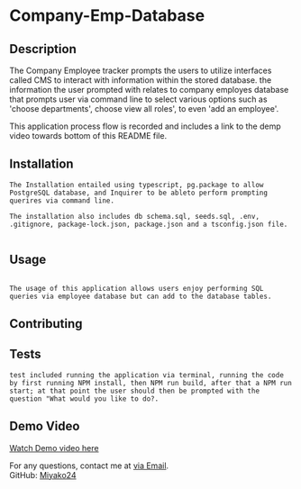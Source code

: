 # Company-Emp-Database

## Description
The Company Employee tracker prompts the users to utilize interfaces called CMS to interact with information within the stored database. the information the user prompted with relates to company employes database that prompts user via command line to select various options such as 'choose departments', choose view all roles', to even 'add an employee'. 

This application process flow is recorded and includes a link to the demp video towards bottom of this README file. 

## Installation
```
The Installation entailed using typescript, pg.package to allow PostgreSQL database, and Inquirer to be ableto perform prompting querires via command line. 

The installation also includes db schema.sql, seeds.sql, .env, .gitignore, package-lock.json, package.json and a tsconfig.json file.


```

## Usage
```

The usage of this application allows users enjoy performing SQL queries via employee database but can add to the database tables.

```
## Contributing


## Tests
```
test included running the application via terminal, running the code by first running NPM install, then NPM run build, after that a NPM run start; at that point the user should then be prompted with the question "What would you like to do?. 

```

## Demo Video

[Watch Demo video here](https://drive.google.com/file/d/1w7gPekFN_jqNF2xuhO2JOA-swGgXKqP-/view)

For any questions, contact me at [via Email](mailto:dreamgardens24@gmail.com).  
GitHub: [Miyako24](https://github.com/Miyako24/Company-Emp-Database) 
